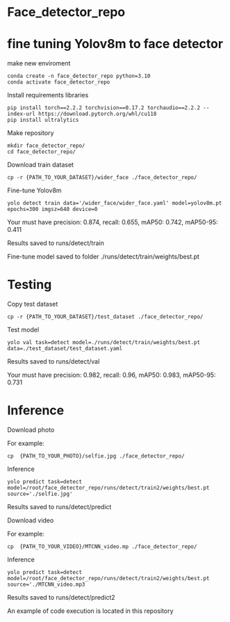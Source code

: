 # Face_detector_repo

# fine tuning Yolov8m to face detector

make new enviroment

```
conda create -n face_detector_repo python=3.10
conda activate face_detector_repo
```

Install requirements libraries

```
pip install torch==2.2.2 torchvision==0.17.2 torchaudio==2.2.2 --index-url https://download.pytorch.org/whl/cu118
pip install ultralytics
```

Make repository

```
mkdir face_detector_repo/
cd face_detector_repo/
```

Download train dataset

```
cp -r {PATH_TO_YOUR_DATASET}/wider_face ./face_detector_repo/
```

Fine-tune Yolov8m

```
yolo detect train data='/wider_face/wider_face.yaml' model=yolov8m.pt epochs=300 imgsz=640 device=0
```
Your must have precision: 0.874, recall: 0.655, mAP50: 0.742, mAP50-95: 0.411

Results saved to runs/detect/train

Fine-tune model saved to folder ./runs/detect/train/weights/best.pt

# Testing

Copy test dataset

```
cp -r {PATH_TO_YOUR_DATASET}/test_dataset ./face_detector_repo/
```

Test model

```
yolo val task=detect model=./runs/detect/train/weights/best.pt data=./test_dataset/test_dataset.yaml 
```

Results saved to runs/detect/val

Your must have precision: 0.982, recall: 0.96, mAP50: 0.983, mAP50-95: 0.731

# Inference

Download photo

For example:

```
cp  {PATH_TO_YOUR_PHOTO}/selfie.jpg ./face_detector_repo/
```

Inference

```
yolo predict task=detect model=/root/face_detector_repo/runs/detect/train2/weights/best.pt source='./selfie.jpg'
```

Results saved to runs/detect/predict


Download video

For example:

```
cp  {PATH_TO_YOUR_VIDEO}/MTCNN_video.mp ./face_detector_repo/
```

Inference

```
yolo predict task=detect model=/root/face_detector_repo/runs/detect/train2/weights/best.pt source='./MTCNN_video.mp3
```

Results saved to runs/detect/predict2


An example of code execution is located in this repository



